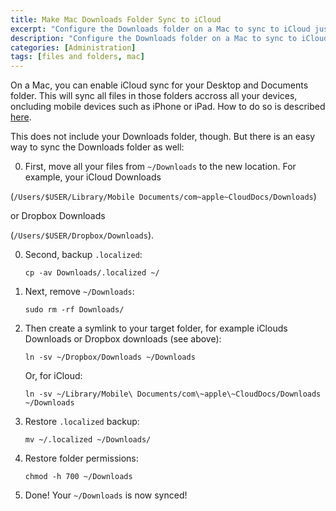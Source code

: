 ```yaml
---
title: Make Mac Downloads Folder Sync to iCloud
excerpt: "Configure the Downloads folder on a Mac to sync to iCloud just like it is possible for Desktop and Documents folders."
description: "Configure the Downloads folder on a Mac to sync to iCloud just like it is possible for Desktop and Documents folders."
categories: [Administration]
tags: [files and folders, mac]
---
```


On a Mac, you can enable iCloud sync for your Desktop and Documents folder. This will sync all files in those folders accross all your devices, oncluding mobile devices such as iPhone or iPad.
How to do so is described [here](https://support.apple.com/en-us/HT206985).

This does not include your Downloads folder, though. But there is an easy way to sync the Downloads folder as well:

0. First, move all your files from `~/Downloads` to the new location. For example, your iCloud Downloads

(`/Users/$USER/Library/Mobile Documents/com~apple~CloudDocs/Downloads`)

or Dropbox Downloads

(`/Users/$USER/Dropbox/Downloads`).

0. Second, backup `.localized`:
	```
	cp -av Downloads/.localized ~/
	```
0. Next, remove `~/Downloads`:
	```
	sudo rm -rf Downloads/
	```
0. Then create a symlink to your target folder, for example iClouds Downloads or Dropbox downloads (see above):
	```
	ln -sv ~/Dropbox/Downloads ~/Downloads
	```
	Or, for iCloud:
	```
	ln -sv ~/Library/Mobile\ Documents/com\~apple\~CloudDocs/Downloads ~/Downloads
	```
0. Restore `.localized` backup:
	```
	mv ~/.localized ~/Downloads/
	```
0. Restore folder permissions:
	```
	chmod -h 700 ~/Downloads
	```
0. Done! Your `~/Downloads` is now synced!